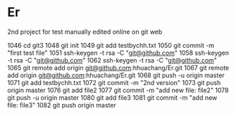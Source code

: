 # Er
2nd project for test
manually edited online on git web

 1046  cd git3
 1048  git init
 1049  git add testbychh.txt
 1050  git commit -m "first test file"
 1051  ssh-keygen -t rsa -C "git@github.com"
 1058  ssh-keygen -t rsa -C "git@github.com"
 1062  ssh-keygen -t rsa -C "git@github.com"
 1065  git remote add origin git@github.com:hhuachang/Er.git
 1067  git remote add origin git@github.com:hhuachang/Er.git
 1068  git push -u origin master
 1071  git add testbychh.txt
 1072  git commit -m "2nd version"
 1073  git push origin master
 1076  git add file2
 1077  git commit -m "add new file: file2"
 1078  git push -u origin master
 1080  git add file3
 1081  git commit -m "add new file: file3"
 1082  git push origin master
